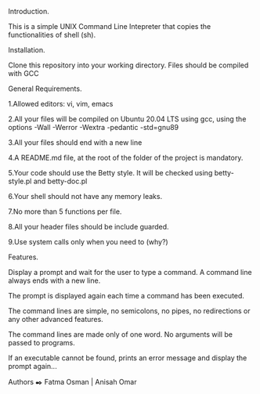 Introduction.

This is a simple UNIX Command Line Intepreter that copies the functionalities of shell (sh).



Installation.

Clone this repository into your working directory. Files should be compiled with GCC



General Requirements.

1.Allowed editors: vi, vim, emacs



2.All your files will be compiled on Ubuntu 20.04 LTS using gcc, using the options -Wall -Werror -Wextra -pedantic -std=gnu89



3.All your files should end with a new line



4.A README.md file, at the root of the folder of the project is mandatory.



5.Your code should use the Betty style. It will be checked using betty-style.pl and betty-doc.pl



6.Your shell should not have any memory leaks.



7.No more than 5 functions per file.



8.All your header files should be include guarded.



9.Use system calls only when you need to (why?)



Features.

Display a prompt and wait for the user to type a command. A command line always ends with a new line.

The prompt is displayed again each time a command has been executed.

The command lines are simple, no semicolons, no pipes, no redirections or any other advanced features.

The command lines are made only of one word. No arguments will be passed to programs.

If an executable cannot be found, prints an error message and display the prompt again...

Authors ✒️
Fatma Osman |
Anisah Omar
